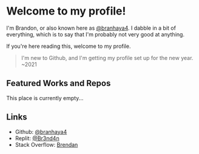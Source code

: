 
# Welcome to my profile!
I'm Brandon, or also known here as [@branhaya4](https://github.com/branhaya4). I dabble in a bit of everything, which is to say that I'm probably not very good at anything.

If you're here reading this, welcome to my profile. 

> I'm new to Github, and I'm getting my profile set up for the new year. ~2021



## Featured Works and Repos
This place is currently empty...

## Links

 - Github: [@branhaya4](https://github.com/branhaya4)
 - Replit: [@Br3nd4n](https://replit.com/@Br3nd4n)
 - Stack Overflow: [Brendan](https://stackoverflow.com/users/17537463/brendan) 
 
